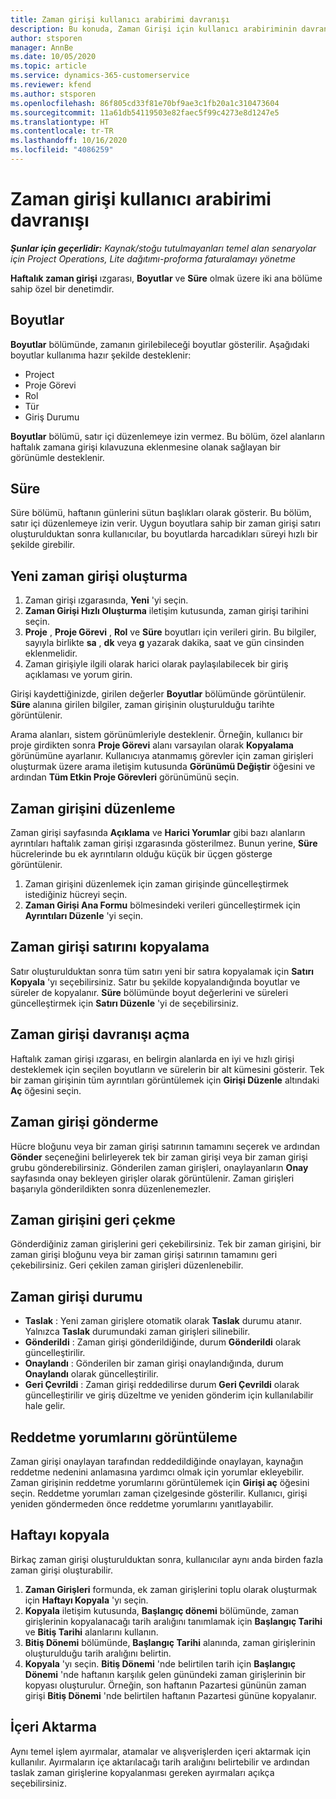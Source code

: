 ```yaml
---
title: Zaman girişi kullanıcı arabirimi davranışı
description: Bu konuda, Zaman Girişi için kullanıcı arabiriminin davranışı hakkında bilgiler sağlanmaktadır.
author: stsporen
manager: AnnBe
ms.date: 10/05/2020
ms.topic: article
ms.service: dynamics-365-customerservice
ms.reviewer: kfend
ms.author: stsporen
ms.openlocfilehash: 86f805cd33f81e70bf9ae3c1fb20a1c310473604
ms.sourcegitcommit: 11a61db54119503e82faec5f99c4273e8d1247e5
ms.translationtype: HT
ms.contentlocale: tr-TR
ms.lasthandoff: 10/16/2020
ms.locfileid: "4086259"
---
```

# <a name="time-entry-ui-behavior"></a>Zaman girişi kullanıcı arabirimi davranışı

_**Şunlar için geçerlidir:** Kaynak/stoğu tutulmayanları temel alan senaryolar için Project Operations, Lite dağıtımı-proforma faturalamayı yönetme_


**Haftalık zaman girişi** ızgarası, **Boyutlar** ve **Süre** olmak üzere iki ana bölüme sahip özel bir denetimdir.

## <a name="dimensions"></a>Boyutlar
**Boyutlar** bölümünde, zamanın girilebileceği boyutlar gösterilir. Aşağıdaki boyutlar kullanıma hazır şekilde desteklenir:

  - Project
  - Proje Görevi
  - Rol
  - Tür
  - Giriş Durumu

**Boyutlar** bölümü, satır içi düzenlemeye izin vermez. Bu bölüm, özel alanların haftalık zamana girişi kılavuzuna eklenmesine olanak sağlayan bir görünümle desteklenir.

## <a name="duration"></a>Süre
Süre bölümü, haftanın günlerini sütun başlıkları olarak gösterir. Bu bölüm, satır içi düzenlemeye izin verir. Uygun boyutlara sahip bir zaman girişi satırı oluşturulduktan sonra kullanıcılar, bu boyutlarda harcadıkları süreyi hızlı bir şekilde girebilir.

## <a name="create-a-new-time-entry"></a>Yeni zaman girişi oluşturma

1. Zaman girişi ızgarasında, **Yeni** 'yi seçin. 
2. **Zaman Girişi Hızlı Oluşturma** iletişim kutusunda, zaman girişi tarihini seçin.
3. **Proje** , **Proje Görevi** , **Rol** ve **Süre** boyutları için verileri girin. Bu bilgiler, sayıyla birlikte **sa** , **dk** veya **g** yazarak dakika, saat ve gün cinsinden eklenmelidir. 
4. Zaman girişiyle ilgili olarak harici olarak paylaşılabilecek bir giriş açıklaması ve yorum girin. 

Girişi kaydettiğinizde, girilen değerler **Boyutlar** bölümünde görüntülenir. **Süre** alanına girilen bilgiler, zaman girişinin oluşturulduğu tarihte görüntülenir.

Arama alanları, sistem görünümleriyle desteklenir. Örneğin, kullanıcı bir proje girdikten sonra **Proje Görevi** alanı varsayılan olarak **Kopyalama** görünümüne ayarlanır. Kullanıcıya atanmamış görevler için zaman girişleri oluşturmak üzere arama iletişim kutusunda **Görünümü Değiştir** öğesini ve ardından **Tüm Etkin Proje Görevleri** görünümünü seçin.

## <a name="edit-a-time-entry"></a>Zaman girişini düzenleme 
Zaman girişi sayfasında **Açıklama** ve **Harici Yorumlar** gibi bazı alanların ayrıntıları haftalık zaman girişi ızgarasında gösterilmez. Bunun yerine, **Süre** hücrelerinde bu ek ayrıntıların olduğu küçük bir üçgen gösterge görüntülenir. 

1. Zaman girişini düzenlemek için zaman girişinde güncelleştirmek istediğiniz hücreyi seçin.
2. **Zaman Girişi Ana Formu** bölmesindeki verileri güncelleştirmek için **Ayrıntıları Düzenle** 'yi seçin. 

## <a name="copy-a-time-entry-row"></a>Zaman girişi satırını kopyalama
Satır oluşturulduktan sonra tüm satırı yeni bir satıra kopyalamak için **Satırı Kopyala** 'yı seçebilirsiniz. Satır bu şekilde kopyalandığında boyutlar ve süreler de kopyalanır. **Süre** bölümünde boyut değerlerini ve süreleri güncelleştirmek için **Satırı Düzenle** 'yi de seçebilirsiniz.

## <a name="open-a-time-entry-behavior"></a>Zaman girişi davranışı açma
Haftalık zaman girişi ızgarası, en belirgin alanlarda en iyi ve hızlı girişi desteklemek için seçilen boyutların ve sürelerin bir alt kümesini gösterir. Tek bir zaman girişinin tüm ayrıntıları görüntülemek için **Girişi Düzenle** altındaki **Aç** öğesini seçin.

## <a name="submit-a-time-entry"></a>Zaman girişi gönderme
Hücre bloğunu veya bir zaman girişi satırının tamamını seçerek ve ardından **Gönder** seçeneğini belirleyerek tek bir zaman girişi veya bir zaman girişi grubu gönderebilirsiniz. Gönderilen zaman girişleri, onaylayanların **Onay** sayfasında onay bekleyen girişler olarak görüntülenir. Zaman girişleri başarıyla gönderildikten sonra düzenlenemezler.

## <a name="recall-a-time-entry"></a>Zaman girişini geri çekme
Gönderdiğiniz zaman girişlerini geri çekebilirsiniz. Tek bir zaman girişini, bir zaman girişi bloğunu veya bir zaman girişi satırının tamamını geri çekebilirsiniz. Geri çekilen zaman girişleri düzenlenebilir.

## <a name="time-entry-status"></a>Zaman girişi durumu

- **Taslak** : Yeni zaman girişlere otomatik olarak **Taslak** durumu atanır. Yalnızca **Taslak** durumundaki zaman girişleri silinebilir.
- **Gönderildi** : Zaman girişi gönderildiğinde, durum **Gönderildi** olarak güncelleştirilir. 
- **Onaylandı** : Gönderilen bir zaman girişi onaylandığında, durum **Onaylandı** olarak güncelleştirilir. 
- **Geri Çevrildi** : Zaman girişi reddedilirse durum **Geri Çevrildi** olarak güncelleştirilir ve giriş düzeltme ve yeniden gönderim için kullanılabilir hale gelir. 

## <a name="view-rejection-comments"></a>Reddetme yorumlarını görüntüleme
Zaman girişi onaylayan tarafından reddedildiğinde onaylayan, kaynağın reddetme nedenini anlamasına yardımcı olmak için yorumlar ekleyebilir. Zaman girişinin reddetme yorumlarını görüntülemek için **Girişi aç** öğesini seçin. Reddetme yorumları zaman çizelgesinde gösterilir. Kullanıcı, girişi yeniden göndermeden önce reddetme yorumlarını yanıtlayabilir.

## <a name="copy-week"></a>Haftayı kopyala
Birkaç zaman girişi oluşturulduktan sonra, kullanıcılar aynı anda birden fazla zaman girişi oluşturabilir.

1. **Zaman Girişleri** formunda, ek zaman girişlerini toplu olarak oluşturmak için **Haftayı Kopyala** 'yı seçin. 
2. **Kopyala** iletişim kutusunda, **Başlangıç dönemi** bölümünde, zaman girişlerinin kopyalanacağı tarih aralığını tanımlamak için **Başlangıç Tarihi** ve **Bitiş Tarihi** alanlarını kullanın. 
3. **Bitiş Dönemi** bölümünde, **Başlangıç Tarihi** alanında, zaman girişlerinin oluşturulduğu tarih aralığını belirtin. 
4. **Kopyala** 'yı seçin. **Bitiş Dönemi** 'nde belirtilen tarih için **Başlangıç Dönemi** 'nde haftanın karşılık gelen günündeki zaman girişlerinin bir kopyası oluşturulur. Örneğin, son haftanın Pazartesi gününün zaman girişi **Bitiş Dönemi** 'nde belirtilen haftanın Pazartesi gününe kopyalanır.

## <a name="import"></a>İçeri Aktarma
Aynı temel işlem ayırmalar, atamalar ve alışverişlerden içeri aktarmak için kullanılır. Ayırmaların içe aktarılacağı tarih aralığını belirtebilir ve ardından taslak zaman girişlerine kopyalanması gereken ayırmaları açıkça seçebilirsiniz. 
